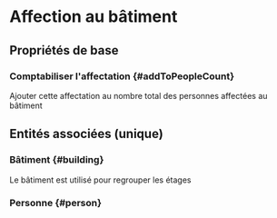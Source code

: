 <!--- THIS FILE IS GENERATED PLEASE DO NOT EDIT IT DIRECTLY --->
# Affection au bâtiment



## Propriétés de base

### Comptabiliser l'affectation {#addToPeopleCount}
        
Ajouter cette affectation au nombre total des personnes affectées au bâtiment

## Entités associées (unique)

### Bâtiment {#building}
        
Le bâtiment est utilisé pour regrouper les étages
### Personne {#person}
        





